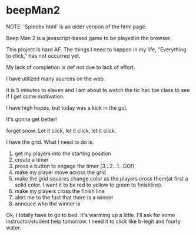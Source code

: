 # beepMan2

NOTE: 'Spindex.html' is an older version of the html page.


Beep Man 2 is a javascript-based game to be played in the browser.

This project is hard AF. The things I need to happen in my life, "Everything to click," has not occurred yet. 

My lack of completion is def not due to lack of effort.

I have utilized many sources on the web. 

It is 5 minutes to eleven and I am about to watch the tic hac toe class to see if I get some motivation. 

I have high hopes, but today was a kick in the gut.

It's gonna get better!

forget snow: Let it click, let it click, let it click.


I have the grid. 
What I need to do is:
1. get my players into the starting position
2. create a timer
3. press a button to engage the timer (3...2...1...GO!)
4. make my player move across the grid
5. make the grid squares change color as the players cross them(at first a solid color. I want it to be red to yellow to green to finishline).
6. make my players cross the finish line
7. alert me to the fact that there is a winner
8. annouce who the winner is 

Ok, I totally have to go to bed. It's warming up a little. I'll ask for some instructor/student help tomorrow.
I need it to click like b-legit and fourty water.
